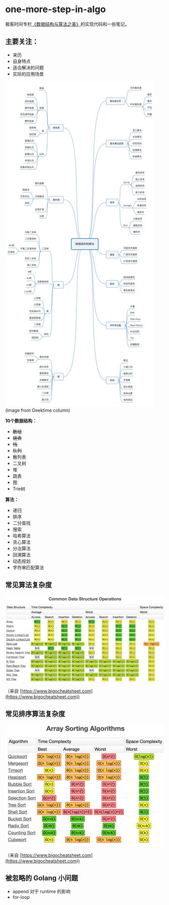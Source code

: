 # one-more-step-in-algo

极客时间专栏[《数据结构与算法之美》]((https://time.geekbang.org/column/126))的实现代码和一些笔记。

## 主要关注：

- 来历
- 自身特点
- 适合解决的问题
- 实际的应用场景

![guideline](guideline.jpg)
(image from Geektime column)

**10个数据结构：**
- ~~数组~~
- ~~链表~~
- ~~栈~~
- ~~队列~~
- 散列表
- 二叉树
- 堆
- 跳表
- 图
- Trie树

**算法：**
- 递归
- 排序
- 二分查找
- 搜索
- 哈希算法
- 贪心算法
- 分治算法
- 回溯算法
- 动态规划
- 字符串匹配算法

## 常见算法复杂度

![commonbigo](commonbigo.png)

（来自 [https://www.bigocheatsheet.com](https://www.bigocheatsheet.com))

## 常见排序算法复杂度

![arraysort](arraysort.png)

（来自 [https://www.bigocheatsheet.com](https://www.bigocheatsheet.com))

## 被忽略的 Golang 小问题

- append 对于 runtime 的影响
- for-loop
